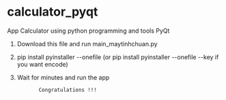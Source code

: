 # calculator_pyqt

App Calculator using python programming and tools PyQt

1. Download this file and run main_maytinhchuan.py 
2. pip install pyinstaller --onefile 
(or pip install pyinstaller --onefile --key if you want encode)
3. Wait for minutes and run the app




              Congratulations !!!
